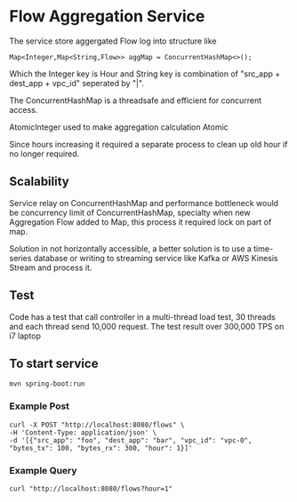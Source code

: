 # Flow Aggregation Service

The service store aggergated Flow log into structure like
```
Map<Integer,Map<String,Flow>> aggMap = ConcurrentHashMap<>();
```
Which the Integer key is Hour and String key is combination of "src_app + dest_app + vpc_id" seperated by "|".

The ConcurrentHashMap is a threadsafe and efficient for concurrent access.

AtomicInteger used to make aggregation calculation Atomic

Since hours increasing it required a separate process to clean up old hour if no longer required.

## Scalability
Service relay on ConcurrentHashMap and performance bottleneck would be concurrency limit of ConcurrentHashMap, 
specialty when new Aggregation Flow added to Map, this process it required lock on part of map.

Solution in not horizontally accessible, a better solution is to use a time-series database or writing to 
streaming service like Kafka or AWS Kinesis Stream and process it.

## Test 
Code has a test that call controller in a multi-thread load test, 30 threads and each thread send 10,000 request.
The test result over 300,000 TPS on i7 laptop


## To start service
```
mvn spring-boot:run
```

### Example Post
```
curl -X POST "http://localhost:8080/flows" \
-H 'Content-Type: application/json' \
-d '[{"src_app": "foo", "dest_app": "bar", "vpc_id": "vpc-0", "bytes_tx": 100, "bytes_rx": 300, "hour": 1}]'
```

### Example Query
```
curl "http://localhost:8080/flows?hour=1"
```
